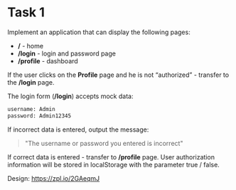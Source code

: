 # Task 1

Implement an application that can display the following pages:

- **/** - home
- **/login** - login and password page
- **/profile** - dashboard

If the user clicks on the **Profile** page and he is not “authorized” - transfer to the **/login** page. 
  
The login form (**/login**) accepts mock data:
  
```sh
username: Admin
password: Admin12345
```

If incorrect data is entered, output the message:
> "The username or password you entered is incorrect"

If correct data is entered - transfer to **/profile** page.
User authorization information will be stored in localStorage with the parameter true / false.

Design: https://zpl.io/2GAeqmJ
